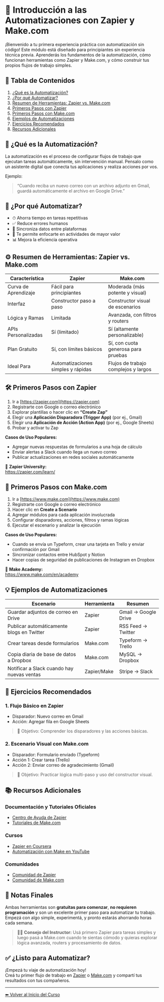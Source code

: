 # 🤖 Introducción a las Automatizaciones con Zapier y Make.com

¡Bienvenido a tu primera experiencia práctica con automatización sin código! Este módulo está diseñado para principiantes sin experiencia técnica previa. Aprenderás los fundamentos de la automatización, cómo funcionan herramientas como Zapier y Make.com, y cómo construir tus propios flujos de trabajo simples.



## 📌 Tabla de Contenidos

1. [¿Qué es la Automatización?](#qué-es-la-automatización)  
2. [¿Por qué Automatizar?](#por-qué-automatizar)  
3. [Resumen de Herramientas: Zapier vs. Make.com](#resumen-de-herramientas-zapier-vs-makecom)  
4. [Primeros Pasos con Zapier](#primeros-pasos-con-zapier)  
5. [Primeros Pasos con Make.com](#primeros-pasos-con-makecom)  
6. [Ejemplos de Automatizaciones](#ejemplos-de-automatizaciones)  
7. [Ejercicios Recomendados](#ejercicios-recomendados)  
8. [Recursos Adicionales](#recursos-adicionales)



## 🧠 ¿Qué es la Automatización?

La automatización es el proceso de configurar flujos de trabajo que ejecutan tareas automáticamente, sin intervención manual. Pensalo como un asistente digital que conecta tus aplicaciones y realiza acciones por vos.

Ejemplo:  
> “Cuando reciba un nuevo correo con un archivo adjunto en Gmail, guardá automáticamente el archivo en Google Drive.”



## 🚀 ¿Por qué Automatizar?

- ⏱ Ahorra tiempo en tareas repetitivas  
- ✅ Reduce errores humanos  
- 🔄 Sincroniza datos entre plataformas  
- 🎯 Te permite enfocarte en actividades de mayor valor  
- 📊 Mejora la eficiencia operativa  



## ⚙️ Resumen de Herramientas: Zapier vs. Make.com

| Característica       | Zapier                           | Make.com                              |
|-|-|--|
| Curva de Aprendizaje | Fácil para principiantes         | Moderada (más potente y visual)      |
| Interfaz             | Constructor paso a paso          | Constructor visual de escenarios     |
| Lógica y Ramas       | Limitada                         | Avanzada, con filtros y routers      |
| APIs Personalizadas  | Sí (limitado)                    | Sí (altamente personalizable)        |
| Plan Gratuito        | Sí, con límites básicos           | Sí, con cuota generosa para pruebas  |
| Ideal Para           | Automatizaciones simples y rápidas| Flujos de trabajo complejos y largos |



## 🛠 Primeros Pasos con Zapier

1. Ir a [https://zapier.com](https://zapier.com)  
2. Registrarte con Google o correo electrónico  
3. Explorar plantillas o hacer clic en **“Create Zap”**  
4. Elegir una **Aplicación Disparadora (Trigger App)** (por ej., Gmail)  
5. Elegir una **Aplicación de Acción (Action App)** (por ej., Google Sheets)  
6. Probar y activar tu Zap  

**Casos de Uso Populares:**  
- Agregar nuevas respuestas de formularios a una hoja de cálculo  
- Enviar alertas a Slack cuando llega un nuevo correo  
- Publicar actualizaciones en redes sociales automáticamente  

📘 **Zapier University:**  
https://zapier.com/learn/



## 🧩 Primeros Pasos con Make.com

1. Ir a [https://www.make.com](https://www.make.com)  
2. Registrarte con Google o correo electrónico  
3. Hacer clic en **Create a Scenario**  
4. Agregar módulos para cada aplicación involucrada  
5. Configurar disparadores, acciones, filtros y ramas lógicas  
6. Ejecutar el escenario y analizar la ejecución  

**Casos de Uso Populares:**  
- Cuando se envía un Typeform, crear una tarjeta en Trello y enviar confirmación por Gmail  
- Sincronizar contactos entre HubSpot y Notion  
- Hacer copias de seguridad de publicaciones de Instagram en Dropbox  

📘 **Make Academy:**  
https://www.make.com/en/academy



## 💡 Ejemplos de Automatizaciones

| Escenario                                  | Herramienta | Resumen |
|--|--|-|
| Guardar adjuntos de correo en Drive        | Zapier       | Gmail → Google Drive |
| Publicar automáticamente blogs en Twitter  | Zapier       | RSS Feed → Twitter |
| Crear tareas desde formularios             | Make.com     | Typeform → Trello |
| Copia diaria de base de datos a Dropbox    | Make.com     | MySQL → Dropbox |
| Notificar a Slack cuando hay nuevas ventas | Zapier/Make  | Stripe → Slack |



## 🧪 Ejercicios Recomendados

### 1. **Flujo Básico en Zapier**
- Disparador: Nuevo correo en Gmail  
- Acción: Agregar fila en Google Sheets  
> 🧠 Objetivo: Comprender los disparadores y las acciones básicas.

### 2. **Escenario Visual con Make.com**
- Disparador: Formulario enviado (Typeform)  
- Acción 1: Crear tarea (Trello)  
- Acción 2: Enviar correo de agradecimiento (Gmail)  
> 🧠 Objetivo: Practicar lógica multi-paso y uso del constructor visual.



## 📚 Recursos Adicionales

### Documentación y Tutoriales Oficiales
- [Centro de Ayuda de Zapier](https://help.zapier.com/)  
- [Tutoriales de Make.com](https://www.make.com/en/help/home)

### Cursos
- [Zapier en Coursera](https://www.coursera.org/learn/zapier)  
- [Automatización con Make en YouTube](https://www.youtube.com/c/Makecom)

### Comunidades
- [Comunidad de Zapier](https://community.zapier.com/)  
- [Comunidad de Make.com](https://www.make.com/en/community)



## 🧭 Notas Finales

Ambas herramientas son **gratuitas para comenzar**, **no requieren programación** y son un excelente primer paso para automatizar tu trabajo. Empezá con algo simple, experimentá, y pronto estarás ahorrando horas cada semana.



> 🧑‍🏫 **Consejo del Instructor:** Usá primero Zapier para tareas simples y luego pasá a Make.com cuando te sientas cómodo y quieras explorar lógica avanzada, routers y procesamiento de datos.



## ✅ ¿Listo para Automatizar?

¡Empezá tu viaje de automatización hoy!  
Creá tu primer flujo de trabajo en [Zapier](https://zapier.com) o [Make.com](https://make.com) y compartí tus resultados con tus compañeros.

---

[⬅ Volver al Inicio del Curso](../../README.md)
